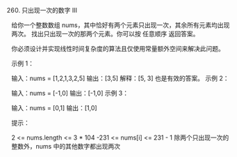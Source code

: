260. 只出现一次的数字 III

给你一个整数数组 nums，其中恰好有两个元素只出现一次，其余所有元素均出现两次。 找出只出现一次的那两个元素。你可以按 任意顺序 返回答案。

你必须设计并实现线性时间复杂度的算法且仅使用常量额外空间来解决此问题。

示例 1：

输入：nums = [1,2,1,3,2,5]
输出：[3,5]
解释：[5, 3] 也是有效的答案。
示例 2：

输入：nums = [-1,0]
输出：[-1,0]
示例 3：

输入：nums = [0,1]
输出：[1,0]

提示：

2 <= nums.length <= 3 * 104
-231 <= nums[i] <= 231 - 1
除两个只出现一次的整数外，nums 中的其他数字都出现两次
